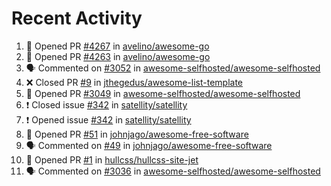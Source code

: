 # Recent Activity 

<!--START_SECTION:activity-->
1. 💪 Opened PR [#4267](https://github.com/avelino/awesome-go/pull/4267) in [avelino/awesome-go](https://github.com/avelino/awesome-go)
2. 💪 Opened PR [#4263](https://github.com/avelino/awesome-go/pull/4263) in [avelino/awesome-go](https://github.com/avelino/awesome-go)
3. 🗣 Commented on [#3052](https://github.com/awesome-selfhosted/awesome-selfhosted/issues/3052) in [awesome-selfhosted/awesome-selfhosted](https://github.com/awesome-selfhosted/awesome-selfhosted)
4. ❌ Closed PR [#9](https://github.com/jthegedus/awesome-list-template/pull/9) in [jthegedus/awesome-list-template](https://github.com/jthegedus/awesome-list-template)
5. 💪 Opened PR [#3049](https://github.com/awesome-selfhosted/awesome-selfhosted/pull/3049) in [awesome-selfhosted/awesome-selfhosted](https://github.com/awesome-selfhosted/awesome-selfhosted)
6. ❗️ Closed issue [#342](https://github.com/satellity/satellity/issues/342) in [satellity/satellity](https://github.com/satellity/satellity)
7. ❗️ Opened issue [#342](https://github.com/satellity/satellity/issues/342) in [satellity/satellity](https://github.com/satellity/satellity)
8. 💪 Opened PR [#51](https://github.com/johnjago/awesome-free-software/pull/51) in [johnjago/awesome-free-software](https://github.com/johnjago/awesome-free-software)
9. 🗣 Commented on [#49](https://github.com/johnjago/awesome-free-software/issues/49) in [johnjago/awesome-free-software](https://github.com/johnjago/awesome-free-software)
10. 💪 Opened PR [#1](https://github.com/hullcss/hullcss-site-jet/pull/1) in [hullcss/hullcss-site-jet](https://github.com/hullcss/hullcss-site-jet)
11. 🗣 Commented on [#3036](https://github.com/awesome-selfhosted/awesome-selfhosted/issues/3036) in [awesome-selfhosted/awesome-selfhosted](https://github.com/awesome-selfhosted/awesome-selfhosted)
<!--END_SECTION:activity-->
